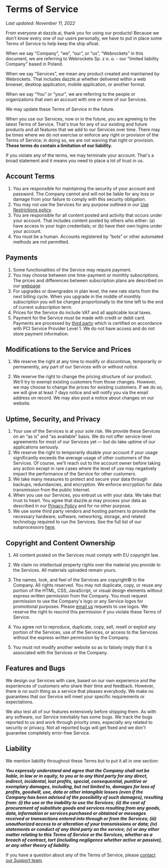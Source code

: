 Terms of Service
================

_Last updated: November 11, 2022_

From everyone at dazzle.ai, thank you for using our products! Because we don't know every one of our users personally, we have to put in place some Terms of Service to help keep the ship afloat.

When we say “Company”, “we”, “our”, or “us”, “Webrockets” in this document, we are referring to Webrockets Sp. z o. o. - our "limited liability Company" based in Poland.

When we say “Services”, we mean any product created and maintained by Webrockets. That includes dazzle.ai whether delivered within a web browser, desktop application, mobile application, or another format.

When we say “You” or “your”, we are referring to the people or organizations that own an account with one or more of our Services.

We may update these Terms of Service in the future.

When you use our Services, now or in the future, you are agreeing to the latest Terms of Service. That's true for any of our existing and future products and all features that we add to our Services over time. There may be times where we do not exercise or enforce any right or provision of the Terms of Service; in doing so, we are not waiving that right or provision. **These terms do contain a limitation of our liability.**

If you violate any of the terms, we may terminate your account. That's a broad statement and it means you need to place a lot of trust in us.

Account Terms
-------------

1.  You are responsible for maintaining the security of your account and password. The Company cannot and will not be liable for any loss or damage from your failure to comply with this security obligation.
2.  You may not use the Services for any purpose outlined in our [Use Restrictions policy](/legal/restrictions).
3.  You are responsible for all content posted and activity that occurs under your account. That includes content posted by others who either: (a) have access to your login credentials; or (b) have their own logins under your account.
4.  You must be a human. Accounts registered by “bots” or other automated methods are not permitted.

Payments
--------

1.  Some functionalities of the Service may require payment.
2.  You may choose between one time-payment or monthly subscriptions. The prices and differences between subscription plans are described on our [webpage](/pricing)
3.  For upgrades or downgrades in plan level, the new rate starts from the next billing cycle. When you upgrade in the middle of monthly subscription you will be charged proportionally to the time left to the end of current subscription term.
4.  Prices for the Service do include VAT and all applicable local taxes.
5.  Payment for the Service must be made with credit or debit card. Payments are processed by [third party](https://stripe.com) which is certified on accordance with PCI Service Provider Level 1. We do not have access and do not store payment information.

Modifications to the Service and Prices
---------------------------------------

1.  We reserve the right at any time to modify or discontinue, temporarily or permanently, any part of our Services with or without notice.
    
2.  We reserve the right to change the pricing structure of our product. We'll try to exempt existing customers from those changes. However, we may choose to change the prices for existing customers. If we do so, we will give at least 7 days notice and will notify you via the email address on record. We may also post a notice about changes on our website.
    

Uptime, Security, and Privacy
-----------------------------

1.  Your use of the Services is at your sole risk. We provide these Services on an “as is” and “as available” basis. We do not offer service-level agreements for most of our Services yet — but do take uptime of our applications seriously.
2.  We reserve the right to temporarily disable your account if your usage significantly exceeds the average usage of other customers of the Services. Of course, we'll reach out to the account owner before taking any action except in rare cases where the level of use may negatively impact the performance of the Service for other customers.
3.  We take many measures to protect and secure your data through backups, redundancies, and encryption. We enforce encryption for data transmission from the public Internet.
4.  When you use our Services, you entrust us with your data. We take that trust to heart. You agree that dazzle.ai may process your data as described in our [Privacy Policy](/legal/privacy-policy) and for no other purpose.
5.  We use some third party vendors and hosting partners to provide the necessary hardware, software, networking, storage, and related technology required to run the Services. See the full list of our subprocessors [here](/legal/subprocessors).

Copyright and Content Ownership
-------------------------------

1.  All content posted on the Services must comply with EU copyright law.
    
2.  We claim no intellectual property rights over the material you provide to the Services. All materials uploaded remain yours.
    
3.  The names, look, and feel of the Services are copyright© to the Company. All rights reserved. You may not duplicate, copy, or reuse any portion of the HTML, CSS, JavaScript, or visual design elements without express written permission from the Company. You must request permission to use the Company's logo or any Service logos for promotional purposes. Please [email us](mailto:hi@dazzle.ai) requests to use logos. We reserve the right to rescind this permission if you violate these Terms of Service.
    
4.  You agree not to reproduce, duplicate, copy, sell, resell or exploit any portion of the Services, use of the Services, or access to the Services without the express written permission by the Company.
    
5.  You must not modify another website so as to falsely imply that it is associated with the Services or the Company.
    

Features and Bugs
-----------------

We design our Services with care, based on our own experience and the experiences of customers who share their time and feedback. However, there is no such thing as a service that pleases everybody. We make no guarantees that our Service will meet your specific requirements or expectations.

We also test all of our features extensively before shipping them. As with any software, our Service inevitably has some bugs. We track the bugs reported to us and work through priority ones, especially any related to security or privacy. Not all reported bugs will get fixed and we don't guarantee completely error-free Service.

Liability
---------

We mention liability throughout these Terms but to put it all in one section:

**_You expressly understand and agree that the Company shall not be liable, in law or in equity, to you or to any third party for any direct, indirect, incidental, lost profits, special, consequential, punitive or exemplary damages, including, but not limited to, damages for loss of profits, goodwill, use, data or other intangible losses (even if the Company has been advised of the possibility of such damages), resulting from: (i) the use or the inability to use the Services; (ii) the cost of procurement of substitute goods and services resulting from any goods, data, information or services purchased or obtained or messages received or transactions entered into through or from the Services; (iii) unauthorized access to or alteration of your transmissions or data; (iv) statements or conduct of any third party on the service; (v) or any other matter relating to this Terms of Service or the Services, whether as a breach of contract, tort (including negligence whether active or passive), or any other theory of liability._**

If you have a question about any of the Terms of Service, please [contact our Support team](mailto:hi@dazzle.ai).